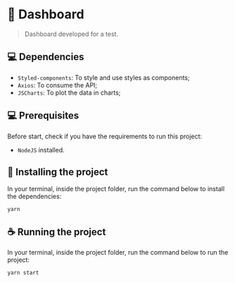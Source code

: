 # 📝 Dashboard

> Dashboard developed for a test.

## 💻 Dependencies

- `Styled-components`: To style and use styles as components;
- `Axios`: To consume the API;
- `JSCharts`: To plot the data in charts;


## 💻 Prerequisites

Before start, check if you have the requirements to run this project:

- `NodeJS` installed.

## 🚀 Installing the project

In your terminal, inside the project folder, run the command below to install the dependencies:

```
yarn
```

## ☕ Running the project

In your terminal, inside the project folder, run the command below to run the project:

```
yarn start
```